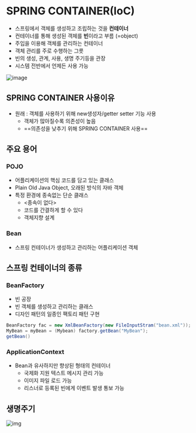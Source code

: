 



# SPRING CONTAINER(IoC)

* 스프링에서 객체를 생성하고 조립하는 것을 **컨테이너**
* 컨테이너를 통해 생성된 객체를 **빈**이라고 부름 (=object)
* 주입을 이용해 객체를 관리하는 컨테이너
* 객체 관리를 주로 수행하는 그릇
* 빈의 생성, 관계, 사용, 생명 주기등을 관장
* 시스템 전반에서 언제든 사용 가능



![image](C:\Users\student\Desktop\Study\Study\md_img\container-magic.png)

## SPRING CONTAINER 사용이유

* 원래 : 객체를 사용하기 위해 new생성자/getter setter 기능 사용
  * 객체가 많아질수록 의존성이 높음
  * ==의존성을 낮추기 위해 SPRING CONTAINER 사용==

## 주요 용어

### POJO

* 어플리케이션의 핵심 코드를 담고 있는 클래스
* Plain Old Java Object, 오래된 방식의 자바 객체
* 특정 환경에 종속없는 단순 클래스
  * <종속이 없다>
  * 코드를 간결하게 할 수 있다
  * 객체지향 설계

### Bean

* 스프링 컨테이너가 생성하고 관리하는 어플리케이션 객체



## 스프링 컨테이너의 종류

### BeanFactory

* 빈 공장
* 빈 객체를 생성하고 관리하는 클래스
* 디자인 패턴의 일종인 팩토리 패턴 구현

````java
BeanFactory fac = new XmlBeanFactory(new FileInputStram("bean.xml"));
MyBean = myBean = (Mybean) factory.getBean("MyBean");
getBean()
````

### ApplicationContext

* Bean과 유사하지만 향상된 형태의 컨테이너
  * 국제화 지원 텍스트 메시지 관리 가능
  * 이미지 파일 로드 가능
  * 리스너로 등록된 빈에게 이벤트 발생 통보 가능

## 생명주기

![img](../../md_img/이미지_4.png)



